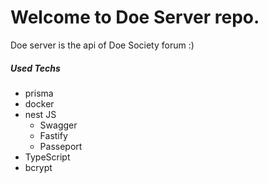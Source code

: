 # Welcome to Doe Server repo.

Doe server is the api of Doe Society forum :)

##### Used Techs

- prisma
- docker
- nest JS
  - Swagger
  - Fastify
  - Passeport
- TypeScript
- bcrypt
